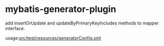# mybatis-generator-plugin

add insertOrUpdate and updateByPrimaryKeyIncludes methods to mapper interface.  

usage:[src/test/resources/generatorConfig.xml](src/test/resources/generatorConfig.xml)
